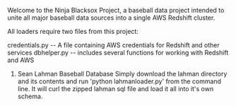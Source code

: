 Welcome to the Ninja Blacksox Project, a baseball data project intended to unite all major baseball data sources into a single AWS Redshift cluster.

All loaders require two files from this project:

credentials.py -- A file containing AWS credentials for Redshift and other services
dbhelper.py -- includes several functions for working with Redshift and AWS

1. Sean Lahman Baseball Database
  Simply download the lahman directory and its contents and run 'python lahmanloader.py' from the command line. It will curl the zipped lahman sql file and load it all into it's own schema.
